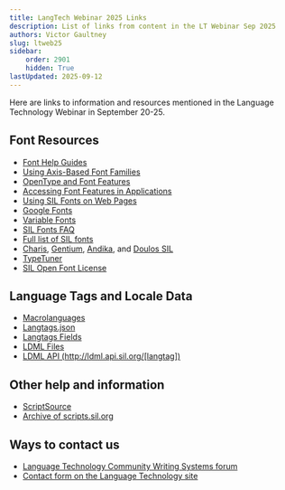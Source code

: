 ```yaml
---
title: LangTech Webinar 2025 Links
description: List of links from content in the LT Webinar Sep 2025
authors: Victor Gaultney
slug: ltweb25
sidebar:
    order: 2901
    hidden: True
lastUpdated: 2025-09-12
---
```


Here are links to information and resources mentioned in the Language Technology Webinar in September 20-25.

## Font Resources

- [Font Help Guides][sil-fonts-help]
- [Using Axis-Based Font Families][sil-fonts-axis]
- [OpenType and Font Features][opentype]
- [Accessing Font Features in Applications][sil-fonts-features]
- [Using SIL Fonts on Web Pages][sil-fonts-web]
- [Google Fonts][google-fonts]
- [Variable Fonts][google-variable-fonts]
- [SIL Fonts FAQ][sil-fonts-faq]
- [Full list of SIL fonts][sil-fonts]
- [Charis][charis], [Gentium][gentium], [Andika][andika], and [Doulos SIL][doulossil]
- [TypeTuner][typetuner]
- [SIL Open Font License][ofl]

## Language Tags and Locale Data

- [Macrolanguages][macrolanguages]
- [Langtags.json][langtags-json]
- [Langtags Fields][langtags-fields]
- [LDML Files][ldml]
- [LDML API (http://ldml.api.sil.org/[langtag])][ldmlapi]

## Other help and information

- [ScriptSource][scriptsource]
- [Archive of scripts.sil.org][sso]

## Ways to contact us

- [Language Technology Community Writing Systems forum][community-ws-forum]
- [Contact form on the Language Technology site][sil-software-contact]

[andika]: https://software.sil.org/andika
[charis]: https://software.sil.org/charis
[community-ws-forum]: https://community.software.sil.org/c/writing-systems
[doulossil]: https://software.sil.org/doulos
[gentium]: https://software.sil.org/gentium
[google-fonts]: https://fonts.google.com/
[google-variable-fonts]: https://fonts.google.com/knowledge/introducing_type/introducing_variable_fonts
[macrolanguages]: /topics/writingsystems/language-tagging#macrolanguages
[langtags-fields]: https://github.com/silnrsi/langtags/blob/master/doc/langtags.md
[langtags-json]: https://ldml.api.sil.org/langtags.json
[ldml]: /topics/writingsystems/ldml
[ldmlapi]:http://ldml.api.sil.org/
[ofl]: https://openfontlicense.org
[opentype]: /topics/fonts/opentype
[scriptsource]: https://scriptsource.org
[sil-fonts-axis]: https://software.sil.org/fonts/axis-based-fonts
[sil-fonts-faq]: https://software.sil.org/fonts/faq
[sil-fonts-features]: https://software.sil.org/fonts/features
[sil-fonts-help]: https://software.sil.org/fonts/guides
[sil-fonts-web]: https://software.sil.org/fonts/webfonts
[sil-fonts]: https://software.sil.org/fonts
[sil-software-contact]: https://software.sil.org/about/contact
[sso]: https://scripts.sil.org
[typetuner]: https://typetunerweb.languagetechnology.org/ttw/fonts2go.cgi

